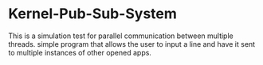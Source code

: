 # Kernel-Pub-Sub-System
This is a simulation test for parallel communication between multiple threads. simple program that allows the user to input a line and have it sent to multiple instances of other opened apps.
